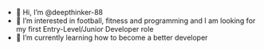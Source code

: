 - 👋 Hi, I’m @deepthinker-88
- 👀 I’m interested in football, fitness and programming and I am looking for my first Entry-Level/Junior Developer role
- 🌱 I’m currently learning how to become a better developer

<!---
deepthinker-88/deepthinker-88 is a ✨ special ✨ repository because its `README.md` (this file) appears on your GitHub profile.
You can click the Preview link to take a look at your changes.
--->
